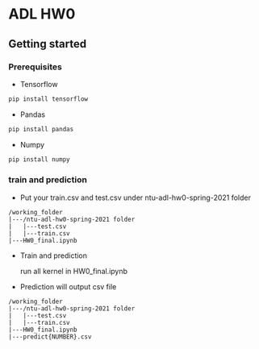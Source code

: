 # ADL HW0
## Getting started
### Prerequisites
* Tensorflow
```sh
pip install tensorflow
```
* Pandas
```sh
pip install pandas
```
* Numpy
```sh
pip install numpy
```
### train and prediction
* Put your train.csv and test.csv under ntu-adl-hw0-spring-2021 folder
```
/working_folder
|---/ntu-adl-hw0-spring-2021 folder
|   |---test.csv
|   |---train.csv
|---HW0_final.ipynb
```
* Train and prediction

    run all kernel in HW0_final.ipynb

* Prediction will output csv file
```
/working_folder
|---/ntu-adl-hw0-spring-2021 folder
|   |---test.csv
|   |---train.csv
|---HW0_final.ipynb
|---predict{NUMBER}.csv
```